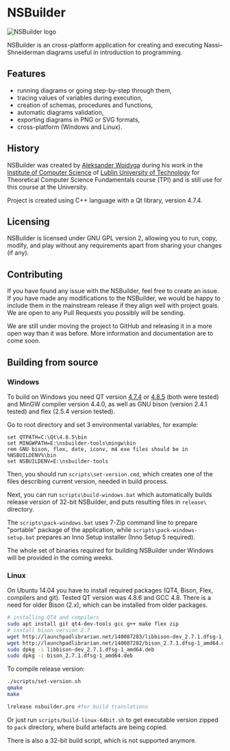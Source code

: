 NSBuilder
=========

![NSBuilder logo](https://raw.githubusercontent.com/nsbuilder-hub/nsbuilder/master/images/nsbuilder96.png)

NSBuilder is an cross-platform application for creating and executing 
Nassi–Shneiderman diagrams useful in introduction to programming.

## Features
* running diagrams or going step-by-step through them,
* tracing values of variables during execution,
* creation of schemas, procedures and functions,
* automatic diagrams validation,
* exporting diagrams in PNG or SVG formats,
* cross-platform (Windows and Linux).

## History
NSBuilder was created by [Aleksander Wojdyga](http://github.com/wojdyga)
during his work in the [Institute of Computer Science](http://cs.pollub.pl) of
[Lublin University of Technology](http://pollub.pl) for Theoretical Computer Science
Fundamentals course (TPI) and is still use for this course at the University.

Project is created using C++ language with a Qt library, version 4.7.4.

## Licensing
NSBuilder is licensed under GNU GPL version 2, allowing you to run, copy, modify,
and play without any requirements apart from sharing your changes (if any).

## Contributing
If you have found any issue with the NSBuilder, feel free to create an issue.
If you have made any modifications to the NSBuilder, we would be happy to include
them in the mainstream release if they align well with project goals. We are
open to any Pull Requests you possibly will be sending.

We are still under moving the project to GitHub and releasing it in a more open
way than it was before. More information and documentation are to come soon.

## Building from source

### Windows
To build on Windows you need QT version [4.7.4](http://download.qt.io/archive/qt/4.7/qt-win-opensource-4.7.4-mingw.exe) 
or [4.8.5](http://download.qt.io/archive/qt/4.8/4.8.5/qt-win-opensource-4.8.5-mingw.exe)
(both were tested) and MinGW compiler version 4.4.0, as well as GNU bison (version 2.4.1
tested) and flex (2.5.4 version tested).

Go to root directory and set 3 environmental variables, for example:
```batch
set QTPATH=C:\Qt\4.8.5\bin
set MINGWPATH=E:\nsbuilder-tools\mingw\bin
rem GNU bison, flex, date, iconv, m4 exe files should be in %NSBUILDENV%\bin
set NSBUILDENV=E:\nsbuilder-tools
```
Then, you should run `scripts\set-version.cmd`, which creates one of the files
describing current version, needed in build process.

Next, you can run `scripts\build-windows.bat` which automatically builds release
version of 32-bit NSBuilder, and puts resulting files in `release\` directory.

The `scripts\pack-windows.bat` uses 7-Zip command line to prepare "portable"
package of the application, while `scripts\pack-windows-setup.bat` prepares
an Inno Setup installer (Inno Setup 5 required).

The whole set of binaries required for building NSBuilder under Windows will be
provided in the coming weeks. 

### Linux
On Ubuntu 14.04 you have to install required packages (QT4, Bison, Flex, compilers 
and git). Tested QT version was 4.8.6 and GCC 4.8. There is a need for older Bison
(2.x), which can be installed from older packages.

```bash
# installing QT4 and compilers
sudo apt install git qt4-dev-tools gcc g++ make flex zip
# install bison version 2.7
wget http://launchpadlibrarian.net/140087283/libbison-dev_2.7.1.dfsg-1_amd64.deb
wget http://launchpadlibrarian.net/140087282/bison_2.7.1.dfsg-1_amd64.deb
sudo dpkg -i libbison-dev_2.7.1.dfsg-1_amd64.deb 
sudo dpkg -i bison_2.7.1.dfsg-1_amd64.deb
```

To compile release version:

```bash
./scripts/set-version.sh
qmake
make

lrelease nsbuilder.pro #for build translations
```

Or just run `scripts/build-linux-64bit.sh` to get executable version zipped to 
`pack` directory, where build artefacts are being copied.

There is also a 32-bit build script, which is not supported anymore.
